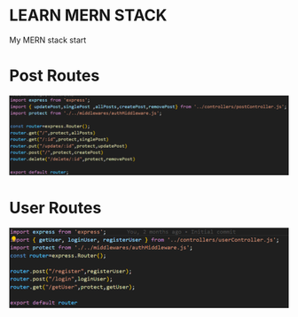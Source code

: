 # LEARN MERN STACK
 My MERN stack start

<h1>Post Routes</h1>
<img src="https://github.com/sachira-madhushan/MEARLearn/blob/main/post_routes.PNG">

<h1>User Routes</h1>
<img src="https://github.com/sachira-madhushan/MEARLearn/blob/main/user_routes.PNG">
